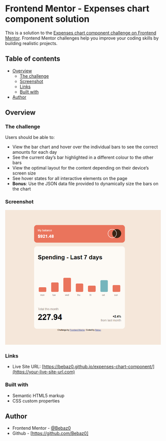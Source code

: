 # Frontend Mentor - Expenses chart component solution

This is a solution to the [Expenses chart component challenge on Frontend Mentor](https://www.frontendmentor.io/challenges/expenses-chart-component-e7yJBUdjwt). Frontend Mentor challenges help you improve your coding skills by building realistic projects. 

## Table of contents

- [Overview](#overview)
  - [The challenge](#the-challenge)
  - [Screenshot](#screenshot)
  - [Links](#links)
  - [Built with](#built-with)
- [Author](#author)



## Overview

### The challenge

Users should be able to:

- View the bar chart and hover over the individual bars to see the correct amounts for each day
- See the current day’s bar highlighted in a different colour to the other bars
- View the optimal layout for the content depending on their device’s screen size
- See hover states for all interactive elements on the page
- **Bonus**: Use the JSON data file provided to dynamically size the bars on the chart

### Screenshot
![img_1.png](img_1.png)

### Links

- Live Site URL: [https://bebaz0.github.io/expenses-chart-component/](https://your-live-site-url.com)



### Built with

- Semantic HTML5 markup
- CSS custom properties


## Author

- Frontend Mentor - [@Bebaz0](https://www.frontendmentor.io/profile/yourusername)
- Github - [https://github.com/Bebaz0]
